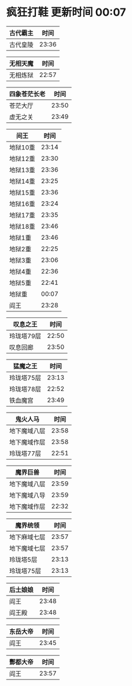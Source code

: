 # 疯狂打鞋 更新时间 00:07

| 古代霸主   | 时间    |
|--------|-------|
| 古代皇陵 | 23:36 |

| 无相天魔   | 时间    |
|--------|-------|
| 无相炼狱 | 22:57 |

| 四象苍茫长老   | 时间    |
|--------|-------|
| 苍茫大厅 | 23:50 |
| 虚无之关 | 23:49 |

| 间王   | 时间    |
|--------|-------|
| 地狱10重 | 23:14 |
| 地狱12重 | 23:30 |
| 地狱13重 | 23:36 |
| 地狱14重 | 23:25 |
| 地狱15重 | 23:36 |
| 地狱16重 | 23:24 |
| 地狱17重 | 23:35 |
| 地狱18重 | 23:46 |
| 地狱1重 | 23:46 |
| 地狱2重 | 22:25 |
| 地狱3重 | 23:06 |
| 地狱4重 | 22:36 |
| 地狱5重 | 22:41 |
| 地狱重 | 00:07 |
| 阎王 | 23:28 |

| 叹息之王   | 时间    |
|--------|-------|
| 玲珑塔79层 | 22:50 |
| 叹息回廊 | 23:50 |

| 猛魔之王   | 时间    |
|--------|-------|
| 玲珑塔75层 | 23:13 |
| 玲珑塔78层 | 22:52 |
| 铁血魔宫 | 23:49 |

| 鬼火人马   | 时间    |
|--------|-------|
| 地下魔域八层 | 23:58 |
| 地下魔域作层 | 23:58 |
| 玲珑塔77层 | 22:51 |

| 魔界巨兽   | 时间    |
|--------|-------|
| 地下魔域八层 | 23:59 |
| 地下魔域八导 | 23:59 |
| 地下魔域作层 | 22:32 |

| 魔界统领   | 时间    |
|--------|-------|
| 地下麻域七层 | 23:57 |
| 地下魔域七层 | 23:57 |
| 玲珑塔5层 | 23:13 |
| 玲珑塔75层 | 23:13 |

| 后土娘娘   | 时间    |
|--------|-------|
| 阎王 | 23:48 |
| 阎王殿 | 23:48 |

| 东岳大帝   | 时间    |
|--------|-------|
| 阎王 | 23:45 |

| 酆都大帝   | 时间    |
|--------|-------|
| 阎王 | 23:57 |